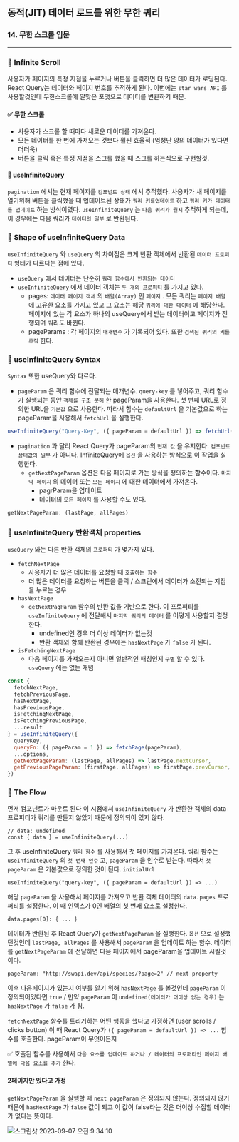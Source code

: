 ## 동적(JIT) 데이터 로드를 위한 무한 쿼리
### 14. 무한 스크롤 입문
---------------------------------------------

### 📌 Infinite Scroll

사용자가 페이지의 특정 지점을 누르거나 버튼을 클릭하면 더 많은 데이터가 로딩된다. React Query는 데이터와 페이지 번호를 추적하게 된다. 
이번에는 `star wars API` 를 사용할것인데 무한스크롤에 알맞은 포맷으로 데이터를 변환하기 때문.

#### ✅ 무한 스크롤

- 사용자가 스크롤 할 때마다 새로운 데이터를 가져온다.
- 모든 데이터를 한 번에 가져오는 것보다 훨씬 효율적 (엄청난 양의 데이터가 있다면 더더욱)
- 버튼을 클릭 혹은 특정 지점을 스크롤 했을 때 스크롤 하는식으로 구현할것.

#### 📍 useInfiniteQuery

`pagination` 에서는 현재 페이지를 `컴포넌트 상태` 에서 추적했다. 사용자가 새 페이지를 열기위해 버튼을 클릭했을 때 업데이트된 상태가 `쿼리 키를업데이트` 하고 `쿼리 키가 데이터를 업데이트` 하는 방식이였다.
`useInfiniteQuery` 는 `다음 쿼리가 뭘지` 추적하게 되는데, 이 경우에는 다음 쿼리가 `데이터의 일부` 로 반환된다.


### 📌 Shape of useInfiniteQuery Data

`useInfiniteQuery` 와 `useQuery` 의 차이점은 크게 반환 객체에서 반환된 `데이터 프로퍼티` 형태가 다르다는 점에 있다. <br>
- `useQuery` 에서 데이터는 단순히 `쿼리 함수에서 반환되는 데이터`
- `useInfiniteQuery` 에서 데이터 객체는 `두 개의 프로퍼티` 를 가지고 있다.
    - pages: `데이터 페이지 객체` 의 `배열(Array)` 인 `페이지` . 모든 쿼리는 `페이지 배열` 에 고유한 요소를 가지고 있고 그 요소는 해당 `쿼리에 대한 데이터` 에 해당한다. 페이지에 있는 각 요소가 하나의 useQuery에서 받는 데이터이고 페이지가 진행되며 쿼리도 바뀐다.
    - pageParams : 각 페이지의 `매개변수` 가 기록되어 있다. 또한 `검색된 쿼리의 키를 추적` 한다. 
    
### 📌 useInfiniteQuery Syntax

`Syntax` 또한 useQuery와 다르다. 
- `pageParam` 은 쿼리 함수에 전달되는 매개변수. `query-key` 를 넣어주고, 쿼리 함수가 실행되는 동안 `객체를 구조 분해` 한 pageParam을 사용한다. 첫 번째 URL로 정의한 URL을 `기본값` 으로 사용한다. 따라서 함수는 `defaultUrl` 을 기본값으로 하는 pageParam을 사용해서 `fetchUrl` 을 실행한다.
```jsx
useInfiniteQuery("Query-Key", ({ pageParam = defaultUrl }) => fetchUrl(pageParam))
```
- `pagination` 과 달리 React Query가 pageParam의 `현재 값` 을 유지한다. `컴포넌트 상태값의 일부` 가 아니다. InfiniteQuery에 `옵션` 을 사용하는 방식으로 이 작업을 실행한다.
  - `getNextPageParam` 옵션은 다음 페이지로 가는 방식을 정의하는 함수이다. `마지막 페이지` 의 데이터 또는 `모든 페이지` 에 대한 데이터에서 가져온다. 
    - pagrParam을 업데이트
    - 데이터의 `모든 페이지` 를 사용할 수도 있다.
    
```jsx
getNextPageParam: (lastPage, allPages)
```

### 📌 useInfiniteQuery 반환객체 properties

`useQuery` 와는 다른 반환 객체의 `프로퍼티` 가 몇가지 있다. 

- `fetchNextPage` <br>
  - 사용자가 더 많은 데이터를 요청할 때 `호출하는 함수`
  - 더 많은 데이터를 요청하는 버튼을 클릭 / 스크린에서 데이터가 소진되는 지점을 누르는 경우
- `hasNextPage` <br>
  - `getNextPagParam` 함수의 반환 값을 기반으로 한다. 이 프로퍼티를 `useInfiniteQuery` 에 전달해서 `마지막 쿼리의 데이터` 를 어떻게 사용할지 결정한다.
    - undefined인 경우 더 이상 데이터가 없는것
    - 반환 객체와 함께 반환된 경우에는 `hasNextPage` 가 `false` 가 된다.
- `isFetchingNextPage` <br>
  - 다음 페이지를 가져오는지 아니면 일반적인 패칭인지 `구별` 할 수 있다. `useQuery` 에는 없는 개념

```jsx
const {
  fetchNextPage,
  fetchPreviousPage,
  hasNextPage,
  hasPreviousPage,
  isFetchingNextPage,
  isFetchingPreviousPage,
  ...result
} = useInfiniteQuery({
  queryKey,
  queryFn: ({ pageParam = 1 }) => fetchPage(pageParam),
  ...options,
  getNextPageParam: (lastPage, allPages) => lastPage.nextCursor,
  getPreviousPageParam: (firstPage, allPages) => firstPage.prevCursor,
})
```


### 📌 The Flow

먼저 컴포넌트가 마운트 된다
이 시점에서 `useInfiniteQuery` 가 반환한 객체의 data 프로퍼티가 쿼리를 만들지 않았기 때문에 정의되어 있지 않다.

```tsx
// data: undefined
const { data } = useInfiniteQuery(...)
```

그 후 useInfiniteQuery `쿼리 함수` 를 사용해서 첫 페이지를 가져온다. 쿼리 함수는 `useInfiniteQuery` 의 `첫 번째 인수` 고, `pageParam` 을 인수로 받는다. 따라서  `첫 pageParam` 은 기본값으로 정의한 것이 된다. `initialUrl`

```tsx
useInfiniteQuery("query-key", ({ pageParam = defaultUrl }) => ...)
```

해당 `pageParam` 을 사용해서 페이지를 가져오고 반환 객체 데이터의 `data.pages` 프로퍼티를 설정한다. 이 때 인덱스가 0인 배열의 첫 번째 요소로 설정한다. 

```tsx
data.pages[0]: { ... }
```

데이터가 반환된 후 React Query가 `getNextPageParam` 을 실행한다. `옵션` 으로 설정했던것인데 `lastPage, allPages` 를 사용해서 `pageParam` 을 업데이트 하는 함수.
데이터를 `getNextPageParam` 에 전달하면 다음 페이지에서 pageParam을 업데이트 시킬것이다.

```tsx
pageParam: "http://swapi.dev/api/species/?page=2" // next property
```

이후 다음페이지가 있는지 여부를 알기 위해 `hasNextPage` 를 볼것인데 `pageParam` 이 정의되어있다면 `true` / 만약 `pageParam` 이 `undefined(데이터가 더이상 없는 경우)` 는 `hasNextPage` 가 `false` 가 됨.

`fetchNextPage` 함수를 트리거하는 어떤 행동을 했다고 가정하면 (user scrolls / clicks button) 이 때 React Query가 `({ pageParam = defaultUrl }) => ...` 함수를 호출한다. pageParam이 무엇이든지

✅ 호출된 함수를 사용해서 `다음 요소를 업데이트 하거나 / 데이터의 프로퍼티인 페이지 배열에 다음 요소를 추가`  한다.

#### 2페이지만 있다고 가정

`getNextPageParam` 을 실행할 때 `next pageParam` 은 정의되지 않는다. 정의되지 않기 때문에 `hasNextPage` 가 `false` 값이 되고 이 값이 false라는 것은 더이상 수집할 데이터가 없다는 뜻이다.

![스크린샷 2023-09-07 오전 9 34 10](https://github.com/chromeheartz/TIL/assets/95161113/7b08832c-9797-47f0-a495-0651ec7e2ce7)
